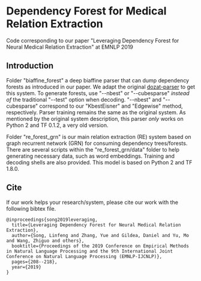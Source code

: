 # Dependency Forest for Medical Relation Extraction
Code corresponding to our paper "Leveraging Dependency Forest for Neural Medical Relation Extraction" at EMNLP 2019

## Introduction

Folder "biaffine_forest" a deep biaffine parser that can dump dependency forests as introduced in our paper. We adapt the original [dozat-parser](https://github.com/tdozat/Parser-v1) to get this system.
To generate forests, use "--nbest" or "--cubesparse" *instead of* the traditional "--test" option when decoding.
"--nbest" and "--cubesparse" correspond to our "KbestEisner" and "Edgewise" method, respectively.
Parser training remains the same as the original system.
As mentioned by the original system description, this parser *only* works on Python 2 and TF 0.1.2, a very old version.

Folder "re_forest_grn" is our main relation extraction (RE) system based on graph recurrent network (GRN) for consuming dependency trees/forests.
There are several scripts within the "re_forest_grn/data" folder to help generating necessary data, such as word embeddings.
Training and decoding shells are also provided.
This model is based on Python 2 and TF 1.8.0.

## Cite 

If our work helps your research/system, please cite our work with the following bibtex file. 

```
@inproceedings{song2019leveraging,
  title={Leveraging Dependency Forest for Neural Medical Relation Extraction},
  author={Song, Linfeng and Zhang, Yue and Gildea, Daniel and Yu, Mo and Wang, Zhiguo and others},
  booktitle={Proceedings of the 2019 Conference on Empirical Methods in Natural Language Processing and the 9th International Joint Conference on Natural Language Processing (EMNLP-IJCNLP)},
  pages={208--218},
  year={2019}
}
```
